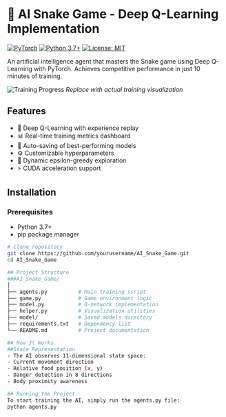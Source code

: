 # 🐍 AI Snake Game - Deep Q-Learning Implementation

[![PyTorch](https://img.shields.io/badge/PyTorch-%23EE4C2C.svg?logo=PyTorch&logoColor=white)](https://pytorch.org/)
[![Python 3.7+](https://img.shields.io/badge/python-3.7+-blue.svg)](https://www.python.org/downloads/)
[![License: MIT](https://img.shields.io/badge/License-MIT-yellow.svg)](https://opensource.org/licenses/MIT)

An artificial intelligence agent that masters the Snake game using Deep Q-Learning with PyTorch. Achieves competitive performance in just 10 minutes of training.

![Training Progress](https://via.placeholder.com/600x400?text=Training+Metrics+Visualization) 
*Replace with actual training visualization*

## Features

- 🧠 Deep Q-Learning with experience replay
- 📊 Real-time training metrics dashboard
- 💾 Auto-saving of best-performing models
- ⚙️ Customizable hyperparameters
- 🔄 Dynamic epsilon-greedy exploration
- ⚡ CUDA acceleration support

## Installation

### Prerequisites
- Python 3.7+
- pip package manager

```bash
# Clone repository
git clone https://github.com/yourusername/AI_Snake_Game.git
cd AI_Snake_Game

## Project Structure
###AI_Snake_Game/
│
├── agents.py          # Main training script
├── game.py            # Game environment logic
├── model.py           # Q-network implementation
├── helper.py          # Visualization utilities
├── model/             # Saved models directory
├── requirements.txt   # Dependency list
└── README.md          # Project documentation

## How It Works
##State Representation
- The AI observes 11-dimensional state space:
- Current movement direction
- Relative food position (x, y)
- Danger detection in 8 directions
- Body proximity awareness

## Running the Project
To start training the AI, simply run the agents.py file:
python agents.py
